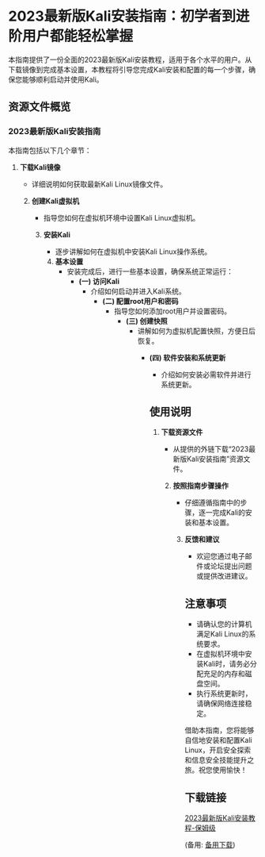 # 2023最新版Kali安装指南：初学者到进阶用户都能轻松掌握

本指南提供了一份全面的2023最新版Kali安装教程，适用于各个水平的用户。从下载镜像到完成基本设置，本教程将引导您完成Kali安装和配置的每一个步骤，确保您能够顺利启动并使用Kali。

## 资源文件概览

### 2023最新版Kali安装指南

本指南包括以下几个章节：

1. **下载Kali镜像**
   - 详细说明如何获取最新Kali Linux镜像文件。

   2. **创建Kali虚拟机**
      - 指导您如何在虚拟机环境中设置Kali Linux虚拟机。

      3. **安装Kali**
         - 逐步讲解如何在虚拟机中安装Kali Linux操作系统。

         4. **基本设置**
            - 安装完成后，进行一些基本设置，确保系统正常运行：
               - **(一) 访问Kali**
                    - 介绍如何启动并进入Kali系统。
                       - **(二) 配置root用户和密码**
                            - 指导您如何添加root用户并设置密码。
                               - **(三) 创建快照**
                                    - 讲解如何为虚拟机配置快照，方便日后恢复。
                                       - **(四) 软件安装和系统更新**
                                            - 介绍如何安装必需软件并进行系统更新。

                                            ## 使用说明

                                            1. **下载资源文件**
                                               - 从提供的外链下载“2023最新版Kali安装指南”资源文件。

                                               2. **按照指南步骤操作**
                                                  - 仔细遵循指南中的步骤，逐一完成Kali的安装和基本设置。

                                                  3. **反馈和建议**
                                                     - 欢迎您通过电子邮件或论坛提出问题或提供改进建议。

                                                     ## 注意事项

                                                     - 请确认您的计算机满足Kali Linux的系统要求。
                                                     - 在虚拟机环境中安装Kali时，请务必分配充足的内存和磁盘空间。
                                                     - 执行系统更新时，请确保网络连接稳定。

                                                     借助本指南，您将能够自信地安装和配置Kali Linux，开启安全探索和信息安全技能提升之旅。祝您使用愉快！

                                                     ## 下载链接
                                                     [2023最新版Kali安装教程-保姆级](https://pan.quark.cn/s/076168bf6df5) 

                                                     (备用: [备用下载](https://pan.baidu.com/s/1N2hgkhthH6Wmmz-j0X6I-A?pwd=1234))

